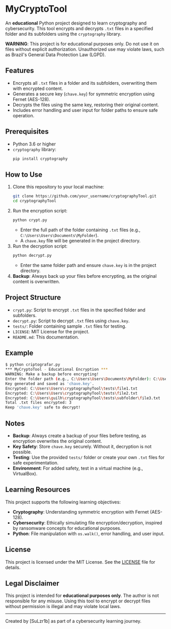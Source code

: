 # MyCryptoTool

An **educational** Python project designed to learn cryptography and cybersecurity. This tool encrypts and decrypts `.txt` files in a specified folder and its subfolders using the `cryptography` library.

**WARNING**: This project is for educational purposes only. Do not use it on files without explicit authorization. Unauthorized use may violate laws, such as Brazil's General Data Protection Law (LGPD).

## Features
- Encrypts all `.txt` files in a folder and its subfolders, overwriting them with encrypted content.
- Generates a secure key (`chave.key`) for symmetric encryption using Fernet (AES-128).
- Decrypts the files using the same key, restoring their original content.
- Includes error handling and user input for folder paths to ensure safe operation.

## Prerequisites
- Python 3.6 or higher
- `cryptography` library:
  ```bash
  pip install cryptography
  ```

## How to Use
1. Clone this repository to your local machine:
   ```bash
   git clone https://github.com/your_username/cryptographyTool.git
   cd cryptographyTool
   ```
2. Run the encryption script:
   ```bash
   python crypt.py
   ```
   - Enter the full path of the folder containing `.txt` files (e.g., `C:\Users\Users\Documents\MyFolder`).
   - A `chave.key` file will be generated in the project directory.
3. Run the decryption script:
   ```bash
   python decrypt.py
   ```
   - Enter the same folder path and ensure `chave.key` is in the project directory.
4. **Backup**: Always back up your files before encrypting, as the original content is overwritten.

## Project Structure
- `crypt.py`: Script to encrypt `.txt` files in the specified folder and subfolders.
- `decrypt.py`: Script to decrypt `.txt` files using `chave.key`.
- `tests/`: Folder containing sample `.txt` files for testing.
- `LICENSE`: MIT License for the project.
- `README.md`: This documentation.

## Example
```bash
$ python criptografar.py
*** MyCryptoTool - Educational Encryption ***
WARNING: Make a backup before encrypting!
Enter the folder path (e.g., C:\Users\Users\Documents\MyFolder): C:\Users\Users\cryptographyTool\tests
Key generated and saved as 'chave.key'.
Encrypted: C:\Users\Users\cryptographyTool\tests\file1.txt
Encrypted: C:\Users\Users\cryptographyTool\tests\file2.txt
Encrypted: C:\Users\guilh\cryptographyTool\tests\subfolder\file3.txt
Total .txt files encrypted: 3
Keep 'chave.key' safe to decrypt!
```

## Notes
- **Backup**: Always create a backup of your files before testing, as encryption overwrites the original content.
- **Key Safety**: Store `chave.key` securely. Without it, decryption is not possible.
- **Testing**: Use the provided `tests/` folder or create your own `.txt` files for safe experimentation.
- **Environment**: For added safety, test in a virtual machine (e.g., VirtualBox).

## Learning Resources
This project supports the following learning objectives:
- **Cryptography**: Understanding symmetric encryption with Fernet (AES-128).
- **Cybersecurity**: Ethically simulating file encryption/decryption, inspired by ransomware concepts for educational purposes.
- **Python**: File manipulation with `os.walk()`, error handling, and user input.



## License
This project is licensed under the MIT License. See the [LICENSE](LICENSE) file for details.

## Legal Disclaimer
This project is intended for **educational purposes only**. The author is not responsible for any misuse. Using this tool to encrypt or decrypt files without permission is illegal and may violate local laws.

---
Created by [SuLzr1b] as part of a cybersecurity learning journey.
